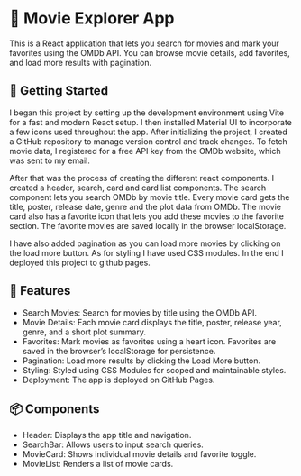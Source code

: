 # 🎥 Movie Explorer App
This is a React application that lets you search for movies and mark your favorites using the OMDb API. You can browse movie details, add favorites, and load more results with pagination.

## 🚀 Getting Started
I began this project by setting up the development environment using Vite for a fast and modern React setup. I then installed Material UI to incorporate a few icons used throughout the app.
After initializing the project, I created a GitHub repository to manage version control and track changes.
To fetch movie data, I registered for a free API key from the OMDb website, which was sent to my email. 

After that was the process of creating the different react components. I created a header, search, card and card list components. The search component lets you search OMDb by movie title. 
Every movie card gets the title, poster, release date, genre and the plot data from OMDb. The movie card also has a favorite icon that lets you add these movies to the favorite section. 
The favorite movies are saved locally in the browser localStorage. 

I have also added pagination as you can load more movies by clicking on the load more button. As for styling I have used CSS modules. 
In the end I deployed this project to github pages. 

## 🧩 Features
- Search Movies: Search for movies by title using the OMDb API.
- Movie Details: Each movie card displays the title, poster, release year, genre, and a short plot summary.
- Favorites: Mark movies as favorites using a heart icon. Favorites are saved in the browser’s localStorage for persistence.
- Pagination: Load more results by clicking the Load More button.
- Styling: Styled using CSS Modules for scoped and maintainable styles.
- Deployment: The app is deployed on GitHub Pages.

## 📦 Components
- Header: Displays the app title and navigation.
- SearchBar: Allows users to input search queries.
- MovieCard: Shows individual movie details and favorite toggle.
- MovieList: Renders a list of movie cards.
